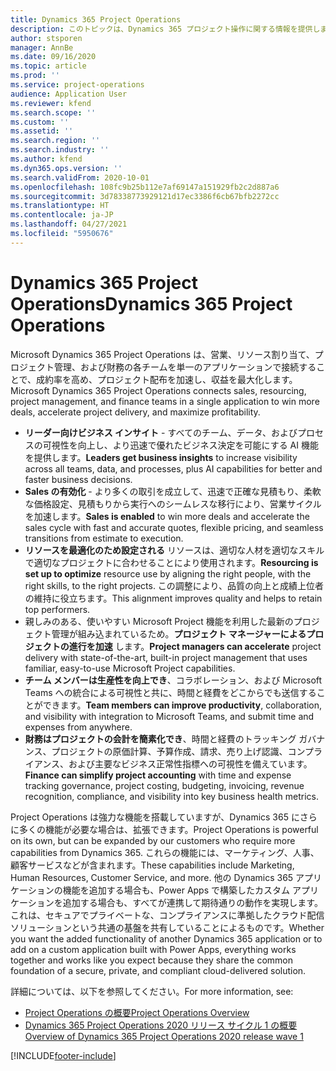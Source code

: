```yaml
---
title: Dynamics 365 Project Operations
description: このトピックは、Dynamics 365 プロジェクト操作に関する情報を提供します。
author: stsporen
manager: AnnBe
ms.date: 09/16/2020
ms.topic: article
ms.prod: ''
ms.service: project-operations
audience: Application User
ms.reviewer: kfend
ms.search.scope: ''
ms.custom: ''
ms.assetid: ''
ms.search.region: ''
ms.search.industry: ''
ms.author: kfend
ms.dyn365.ops.version: ''
ms.search.validFrom: 2020-10-01
ms.openlocfilehash: 108fc9b25b112e7af69147a151929fb2c2d887a6
ms.sourcegitcommit: 3d78338773929121d17ec3386f6cb67bfb2272cc
ms.translationtype: HT
ms.contentlocale: ja-JP
ms.lasthandoff: 04/27/2021
ms.locfileid: "5950676"
---
```

# <a name="dynamics-365-project-operations"></a><span data-ttu-id="72399-103">Dynamics 365 Project Operations</span><span class="sxs-lookup"><span data-stu-id="72399-103">Dynamics 365 Project Operations</span></span>

<span data-ttu-id="72399-104">Microsoft Dynamics 365 Project Operations は、営業、リソース割り当て、プロジェクト管理、および財務の各チームを単一のアプリケーションで接続することで、成約率を高め、プロジェクト配布を加速し、収益を最大化します。</span><span class="sxs-lookup"><span data-stu-id="72399-104">Microsoft Dynamics 365 Project Operations connects sales, resourcing, project management, and finance teams in a single application to win more deals, accelerate project delivery, and maximize profitability.</span></span>

-   <span data-ttu-id="72399-105">**リーダー向けビジネス インサイト** - すべてのチーム、データ、およびプロセスの可視性を向上し、より迅速で優れたビジネス決定を可能にする AI 機能を提供します。</span><span class="sxs-lookup"><span data-stu-id="72399-105">**Leaders get business insights** to increase visibility across all teams, data, and processes, plus AI capabilities for better and faster business decisions.</span></span>
-   <span data-ttu-id="72399-106">**Sales の有効化** - より多くの取引を成立して、迅速で正確な見積もり、柔軟な価格設定、見積もりから実行へのシームレスな移行により、営業サイクルを加速します。</span><span class="sxs-lookup"><span data-stu-id="72399-106">**Sales is enabled** to win more deals and accelerate the sales cycle with fast and accurate quotes, flexible pricing, and seamless transitions from estimate to execution.</span></span>
-   <span data-ttu-id="72399-107">**リソースを最適化のため設定される** リソースは、適切な人材を適切なスキルで適切なプロジェクトに合わせることにより使用されます。</span><span class="sxs-lookup"><span data-stu-id="72399-107">**Resourcing is set up to optimize** resource use by aligning the right people, with the right skills, to the right projects.</span></span> <span data-ttu-id="72399-108">この調整により、品質の向上と成績上位者の維持に役立ちます。</span><span class="sxs-lookup"><span data-stu-id="72399-108">This alignment improves quality and helps to retain top performers.</span></span>
-   <span data-ttu-id="72399-109">親しみのある、使いやすい Microsoft Project 機能を利用した最新のプロジェクト管理が組み込まれているため。**プロジェクト マネージャーによるプロジェクトの進行を加速** します。</span><span class="sxs-lookup"><span data-stu-id="72399-109">**Project managers can accelerate** project delivery with state-of-the-art, built-in project management that uses familiar, easy-to-use Microsoft Project capabilities.</span></span>
-   <span data-ttu-id="72399-110">**チーム メンバーは生産性を向上でき**、コラボレーション、および Microsoft Teams への統合による可視性と共に、時間と経費をどこからでも送信することができます。</span><span class="sxs-lookup"><span data-stu-id="72399-110">**Team members can improve productivity**, collaboration, and visibility with integration to Microsoft Teams, and submit time and expenses from anywhere.</span></span>
-   <span data-ttu-id="72399-111">**財務はプロジェクトの会計を簡素化でき**、時間と経費のトラッキング ガバナンス、プロジェクトの原価計算、予算作成、請求、売り上げ認識、コンプライアンス、および主要なビジネス正常性指標への可視性を備えています。</span><span class="sxs-lookup"><span data-stu-id="72399-111">**Finance can simplify project accounting** with time and expense tracking governance, project costing, budgeting, invoicing, revenue recognition, compliance, and visibility into key business health metrics.</span></span>

<span data-ttu-id="72399-112">Project Operations は強力な機能を搭載していますが、Dynamics 365 にさらに多くの機能が必要な場合は、拡張できます。</span><span class="sxs-lookup"><span data-stu-id="72399-112">Project Operations is powerful on its own, but can be expanded by our customers who require more capabilities from Dynamics 365.</span></span> <span data-ttu-id="72399-113">これらの機能には、マーケティング、人事、顧客サービスなどが含まれます。</span><span class="sxs-lookup"><span data-stu-id="72399-113">These capabilities include Marketing, Human Resources, Customer Service, and more.</span></span> <span data-ttu-id="72399-114">他の Dynamics 365 アプリケーションの機能を追加する場合も、Power Apps で構築したカスタム アプリケーションを追加する場合も、すべてが連携して期待通りの動作を実現します。これは、セキュアでプライベートな、コンプライアンスに準拠したクラウド配信ソリューションという共通の基盤を共有していることによるものです。</span><span class="sxs-lookup"><span data-stu-id="72399-114">Whether you want the added functionality of another Dynamics 365 application or to add on a custom application built with Power Apps, everything works together and works like you expect because they share the common foundation of a secure, private, and compliant cloud-delivered solution.</span></span>

<span data-ttu-id="72399-115">詳細については、以下を参照してください。</span><span class="sxs-lookup"><span data-stu-id="72399-115">For more information, see:</span></span>

- [<span data-ttu-id="72399-116">Project Operations の概要</span><span class="sxs-lookup"><span data-stu-id="72399-116">Project Operations Overview</span></span>](https://dynamics.microsoft.com/en-us/project-operations/overview/)
- [<span data-ttu-id="72399-117">Dynamics 365 Project Operations 2020 リリース サイクル 1 の概要</span><span class="sxs-lookup"><span data-stu-id="72399-117">Overview of Dynamics 365 Project Operations 2020 release wave 1</span></span>](/dynamics365-release-plan/2020wave1/dynamics365-project-operations/)



[!INCLUDE[footer-include](includes/footer-banner.md)]
